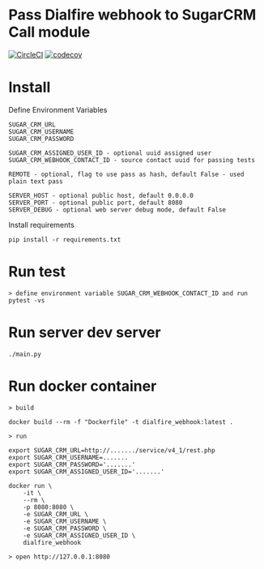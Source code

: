 # Pass Dialfire webhook to SugarCRM Call module

[![CircleCI](https://circleci.com/gh/AlekseyMolchanov/Pass_Dialfire_webhook_to_SugarCRM.svg?style=svg)](https://circleci.com/gh/AlekseyMolchanov/Pass_Dialfire_webhook_to_SugarCRM)
[![codecov](https://codecov.io/gh/AlekseyMolchanov/Pass_Dialfire_webhook_to_SugarCRM/branch/master/graph/badge.svg)](https://codecov.io/gh/AlekseyMolchanov/Pass_Dialfire_webhook_to_SugarCRM)


# Install

Define Environment Variables

    SUGAR_CRM_URL
    SUGAR_CRM_USERNAME
    SUGAR_CRM_PASSWORD 

    SUGAR_CRM_ASSIGNED_USER_ID - optional uuid assigned user
    SUGAR_CRM_WEBHOOK_CONTACT_ID - source contact uuid for passing tests
    
    REMOTE - optional, flag to use pass as hash, default False - used plain text pass

    SERVER_HOST - optional public host, default 0.0.0.0
    SERVER_PORT - optional public port, default 8080
    SERVER_DEBUG - optional web server debug mode, default False

Install requirements
    
    pip install -r requirements.txt

# Run test

    > define environment variable SUGAR_CRM_WEBHOOK_CONTACT_ID and run   
    pytest -vs

# Run server dev server
    
    ./main.py

# Run docker container

    > build

    docker build --rm -f "Dockerfile" -t dialfire_webhook:latest .

    > run 

    export SUGAR_CRM_URL=http://......./service/v4_1/rest.php
    export SUGAR_CRM_USERNAME=.......
    export SUGAR_CRM_PASSWORD='.......'
    export SUGAR_CRM_ASSIGNED_USER_ID='.......'

    docker run \
        -it \
        --rm \
        -p 8080:8080 \
        -e SUGAR_CRM_URL \
        -e SUGAR_CRM_USERNAME \
        -e SUGAR_CRM_PASSWORD \
        -e SUGAR_CRM_ASSIGNED_USER_ID \
        dialfire_webhook

    > open http://127.0.0.1:8080
